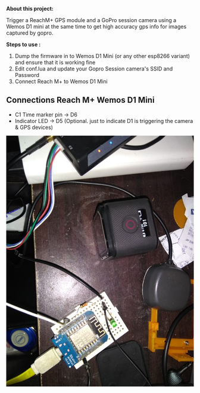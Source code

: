 


**About this project:** 

Trigger a ReachM+ GPS module and a GoPro session camera using a Wemos D1 mini at the same time to get high accuracy gps info for images captured by gopro.

**Steps to use :**

1. Dump the firmware in to Wemos D1 Mini (or any other esp8266 variant) and ensure that it is working fine
2. Edit conf.lua and update your Gopro Session camera's SSID and Password
3. Connect Reach M+ to Wemos D1 Mini

**Connections**
Reach M+                     Wemos D1 Mini
------------------------------------------
* C1 Time marker pin      ->         D6
* Indicator LED           ->         D5      (Optional. just to indicate D1 is triggering the camera & GPS devices)
        
![Connections](circuit.jpeg?raw=true "Connections")
